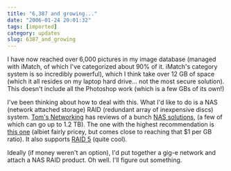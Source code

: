 ```yaml
---
title: "6,387 and growing..."
date: "2006-01-24 20:01:32"
tags: [imported]
category: updates
slug: 6387_and_growing
---
```


I have now reached over 6,000 pictures in my image database (managed with
iMatch, of which I've categorized about 90% of it. iMatch's category system is
so incredibly powerful), which I think take over 12 GB of space (which it all
resides on my laptop hard drive... not the most secure solution). This doesn't
include all the Photoshop work (which is a few GBs of its own!)

I've been thinking about how to deal with this. What I'd like to do is a NAS
(network attached storage) RAID (redundant array of inexpensive discs) system.
<a title="Tom's Networking" href="http://www.tomsnetworking.com">Tom's
Networking</a> has reviews of a bunch
<a title="NAS products" href="http://www.tomsnetworking.com/NAS.php">NAS
solutions</a>, (a few of which can go up to 1.2 TB). The one with the highest
recommendation is
<a title="Infrant NAS" href="http://www.tomsnetworking.com/Reviews-217-ProdID-H2H5.php">this
one</a> (albiet fairly pricey, but comes close to reaching that $1 per GB
ratio). It also supports
<a title="RAID 5..." href="http://www.raid.com/04_01_05.html">RAID 5</a> (quite
cool).

Ideally (if money weren't an option), I'd put together a gig-e network and
attach a NAS RAID product. Oh well. I'll figure out something.
